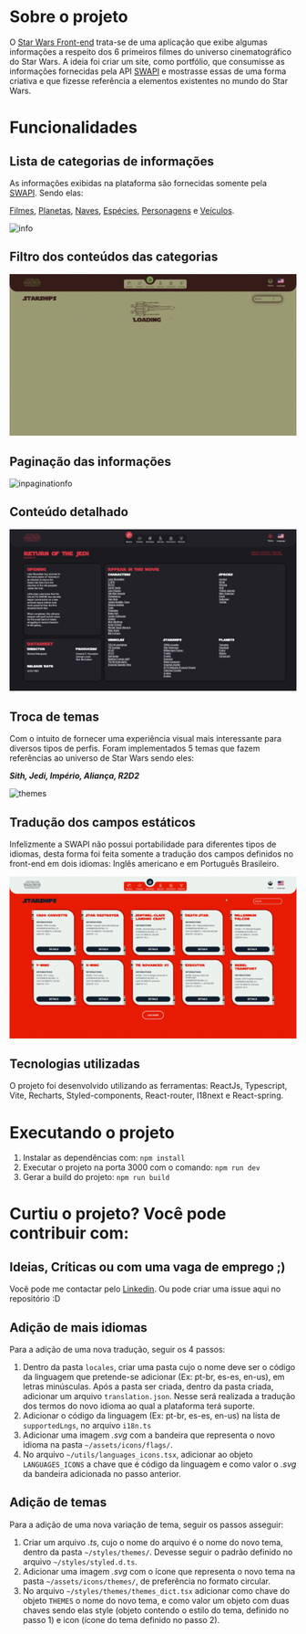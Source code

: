 # Sobre o projeto

O [Star Wars Front-end](https://starwars-front.vercel.app/) trata-se de uma aplicação que exibe algumas informações a respeito dos 6 primeiros filmes do universo cinematográfico do Star Wars. A ideia foi criar um site, como portfólio, que consumisse as informações fornecidas pela API [SWAPI](https://swapi.dev/) e mostrasse essas de uma forma criativa e que fizesse referência a elementos existentes no mundo do Star Wars.

# Funcionalidades

## Lista de categorias de informações

As informações exibidas na plataforma são fornecidas somente pela [SWAPI](https://swapi.dev/). Sendo elas:

[Filmes](https://starwars-front.vercel.app/movies/),
[Planetas](https://starwars-front.vercel.app/planets/),
[Naves](https://starwars-front.vercel.app/starships/),
[Espécies](https://starwars-front.vercel.app/species/),
[Personagens](https://starwars-front.vercel.app/characters/) e
[Veículos](https://starwars-front.vercel.app/vehicles/).

<img src="./docs/assets/informations.gif" alt="info" style="height:auto; width: auto"/>

## Filtro dos conteúdos das categorias

<img src="./docs/assets/filter.gif" alt="filter" style="height: auto; width: auto;"/>

## Paginação das informações

<img src="./docs/assets/pagination.gif" alt="inpaginationfo" style="height: auto; width: auto;"/>

## Conteúdo detalhado

<img src="./docs/assets/details.png" alt="details" style="height: auto; width: auto;"/>

## Troca de temas

Com o intuito de fornecer uma experiência visual mais interessante para diversos tipos de perfis. Foram implementados 5 temas que fazem referências ao universo de Star Wars sendo eles:

**_Sith, Jedi, Império, Aliança, R2D2_**

<img src="./docs/assets/themes.gif" alt="themes" style="height: auto; width: auto;"/>

## Tradução dos campos estáticos

Infelizmente a SWAPI não possui portabilidade para diferentes tipos de idiomas, desta forma foi feita somente a tradução dos campos definidos no front-end em dois idiomas: Inglês americano e em Português Brasileiro.

<img src="./docs/assets/translations.gif" alt="translation" style="height: auto; width: auto;"/>

## Tecnologias utilizadas

O projeto foi desenvolvido utilizando as ferramentas: ReactJs, Typescript, Vite, Recharts, Styled-components, React-router, I18next e React-spring.

# Executando o projeto

1. Instalar as dependências com: `npm install`
2. Executar o projeto na porta 3000 com o comando: `npm run dev`
3. Gerar a build do projeto: `npm run build`

# Curtiu o projeto? Você pode contribuir com:

## Ideias, Críticas ou com uma vaga de emprego ;)

Você pode me contactar pelo [Linkedin](https://www.linkedin.com/in/eduardo-nunes-081951151/). Ou pode criar uma issue aqui no repositório :D

## Adição de mais idiomas

Para a adição de uma nova tradução, seguir os 4 passos:

1. Dentro da pasta `locales`, criar uma pasta cujo o nome deve ser o código da linguagem que pretende-se adicionar (Ex: pt-br, es-es, en-us), em letras minúsculas. Após a pasta ser criada, dentro da pasta criada, adicionar um arquivo `translation.json`. Nesse será realizada a tradução dos termos do novo idioma ao qual a plataforma terá suporte.
2. Adicionar o código da linguagem (Ex: pt-br, es-es, en-us) na lista de `supportedLngs`, no arquivo `i18n.ts`
3. Adicionar uma imagem _.svg_ com a bandeira que representa o novo idioma na pasta `~/assets/icons/flags/`.
4. No arquivo `~/utils/languages_icons.tsx`, adicionar ao objeto `LANGUAGES_ICONS` a chave que é código da linguagem e como valor o _.svg_ da bandeira adicionada no passo anterior.

## Adição de temas

Para a adição de uma nova variação de tema, seguir os passos asseguir:

1. Criar um arquivo _.ts_, cujo o nome do arquivo é o nome do novo tema, dentro da pasta `~/styles/themes/`. Devesse seguir o padrão definido no arquivo `~/styles/styled.d.ts`.
2. Adicionar uma imagem _.svg_ com o ícone que representa o novo tema na pasta `~/assets/icons/themes/`, de preferência no formato circular.
3. No arquivo `~/styles/themes/themes_dict.tsx` adicionar como chave do objeto `THEMES` o nome do novo tema, e como valor um objeto com duas chaves sendo elas style (objeto contendo o estilo do tema, definido no passo 1) e icon (ícone do tema definido no passo 2).
